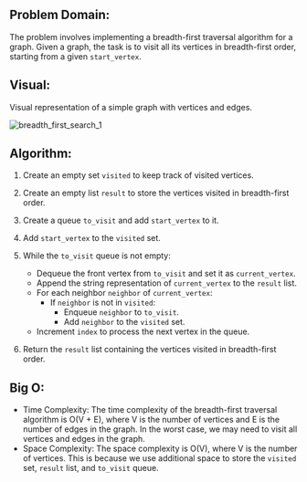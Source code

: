## Problem Domain:

The problem involves implementing a breadth-first traversal algorithm for a graph. Given a graph, the task is to visit all its vertices in breadth-first order, starting from a given `start_vertex`.

## Visual:

Visual representation of a simple graph with vertices and edges.

![breadth_first_search_1](https://github.com/mohammadalsmadi2000/data-structures-and-algorithms/assets/60603704/8a50f119-0b4d-445f-a3a3-1c0e21164760)


## Algorithm:

1. Create an empty set `visited` to keep track of visited vertices.
2. Create an empty list `result` to store the vertices visited in breadth-first order.
3. Create a queue `to_visit` and add `start_vertex` to it.
4. Add `start_vertex` to the `visited` set.
5. While the `to_visit` queue is not empty:
   - Dequeue the front vertex from `to_visit` and set it as `current_vertex`.
   - Append the string representation of `current_vertex` to the `result` list.
   - For each neighbor `neighbor` of `current_vertex`:
     - If `neighbor` is not in `visited`:
       - Enqueue `neighbor` to `to_visit`.
       - Add `neighbor` to the `visited` set.
   - Increment `index` to process the next vertex in the queue.

6. Return the `result` list containing the vertices visited in breadth-first order.

## Big O:

- Time Complexity: The time complexity of the breadth-first traversal algorithm is O(V + E), where V is the number of vertices and E is the number of edges in the graph. In the worst case, we may need to visit all vertices and edges in the graph.
- Space Complexity: The space complexity is O(V), where V is the number of vertices. This is because we use additional space to store the `visited` set, `result` list, and `to_visit` queue.

